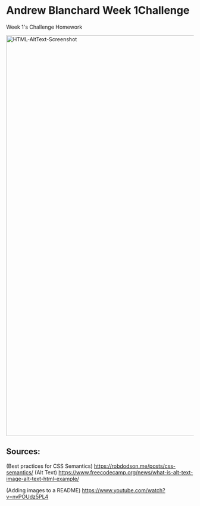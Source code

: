 # Andrew Blanchard Week 1Challenge
Week 1's Challenge Homework 



<img width="1073" alt="HTML-AltText-Screenshot" src="https://github.com/AndrewBlanchard/Week-1-Challenge/assets/152227162/052bdc6e-46cd-4cea-9edf-e119bcdaa52e"> 

## Sources:
(Best practices for CSS Semantics) https://robdodson.me/posts/css-semantics/
(Alt Text) https://www.freecodecamp.org/news/what-is-alt-text-image-alt-text-html-example/

(Adding images to a README) https://www.youtube.com/watch?v=nvPOUdz5PL4 
